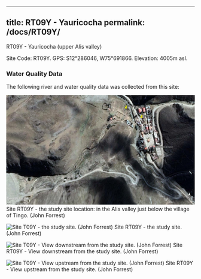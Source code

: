 
---
title: RT09Y - Yauricocha 
permalink: /docs/RT09Y/
---

RT09Y - Yauricocha (upper Alis valley)

Site Code: RT09Y.  GPS: S12°286046, W75°691866. Elevation:
4005m asl.

### Water Quality Data

The following river and water quality data was collected from this site:





![Site RT09Y - the study site location. (John Forrest)](/assets/SiteDescriptions/T9/RT9(Yauricochabelowmine).jpg)
Site RT09Y - the study site location: in the Alis valley just below the village of Tingo. (John Forrest)


![Site T09Y - the study site. (John Forrest)](/assets/SiteDescriptions/T9/T9YStudysite.jpg)
Site RT09Y - the study site. (John Forrest)


![Site T09Y - View downstream from the study site. (John Forrest)](/assets/SiteDescriptions/T9/T9YViewdownstream.jpg)
Site RT09Y - View downstream from the study site. (John Forrest)


![Site T09Y - View upstream from the study site. (John Forrest)](/assets/SiteDescriptions/T9/T9YViewupstream.jpg)
Site RT09Y - View upstream from the study site. (John Forrest)
